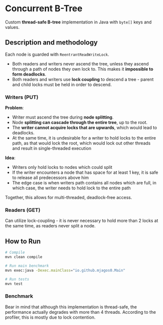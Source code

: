 # Concurrent B-Tree
Custom **thread-safe B-tree** implementation in Java with `byte[]` keys and values.

## Description and methodology
Each node is guarded with `ReentrantReadWriteLock`. 
- Both readers and writers never ascend the tree, unless they ascend through a path of nodes they own lock to. This makes it **impossible to form deadlocks**.
- Both readers and writers use **lock coupling** to descend a tree - parent and child locks must be held in order to descend.

### Writers (PUT)
**Problem**: 
- Writer must ascend the tree during **node splitting**.
- Node **splitting can cascade through the entire tree**, up to the root.
- The **writer cannot acquire locks that are upwards**, which would lead to deadlocks.
- At the same time, it is undesirable for a writer to hold locks to the entire path, as that would lock the root, which would lock out other threads and result in single-threaded execution

**Idea**:
- Writers only hold locks to nodes which could split
- If the writer encounters a node that has space for at least 1 key, it is safe to release all predecessors above him
- The edge case is when writers path contains all nodes which are full, in which case, the writer needs to hold lock to the entire path

Together, this allows for multi-threaded, deadlock-free access.

### Readers (GET)
Can utilize lock-coupling - it is never necessary to hold more than 2 locks at the same time, as readers never split a node.

## How to Run
```bash
# Compile
mvn clean compile

# Run main benchmark
mvn exec:java -Dexec.mainClass="io.github.mjagos0.Main"

# Run tests
mvn test
```

### Benchmark
Bear in mind that although this implementation is thread-safe, the performance actually degrades with more than 4 threads.
According to the profiler, this is mostly due to lock contention.
